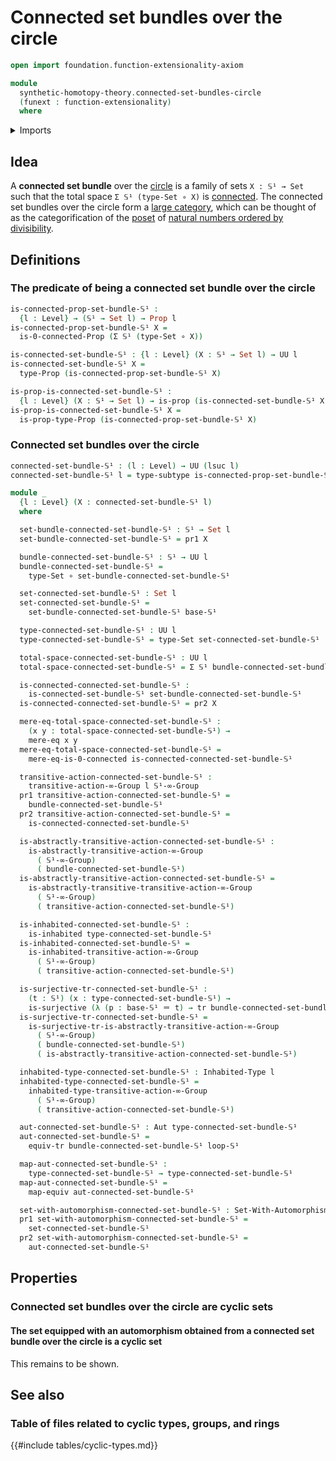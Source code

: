 # Connected set bundles over the circle

```agda
open import foundation.function-extensionality-axiom

module
  synthetic-homotopy-theory.connected-set-bundles-circle
  (funext : function-extensionality)
  where
```

<details><summary>Imports</summary>

```agda
open import foundation.0-connected-types funext
open import foundation.automorphisms funext
open import foundation.dependent-pair-types
open import foundation.equivalences funext
open import foundation.function-types funext
open import foundation.identity-types funext
open import foundation.inhabited-types funext
open import foundation.mere-equality funext
open import foundation.propositions funext
open import foundation.sets funext
open import foundation.subtypes funext
open import foundation.surjective-maps funext
open import foundation.transport-along-identifications
open import foundation.universe-levels

open import higher-group-theory.transitive-higher-group-actions funext

open import structured-types.sets-equipped-with-automorphisms funext

open import synthetic-homotopy-theory.circle funext
```

</details>

## Idea

A **connected set bundle** over the
[circle](synthetic-homotopy-theory.circle.md) is a family of sets `X : 𝕊¹ → Set`
such that the total space `Σ 𝕊¹ (type-Set ∘ X)` is
[connected](foundation.connected-types.md). The connected set bundles over the
circle form a [large category](category-theory.large-categories.md), which can
be thought of as the categorification of the [poset](order-theory.posets.md) of
[natural numbers ordered by divisibility](elementary-number-theory.poset-of-natural-numbers-ordered-by-divisibility.md).

## Definitions

### The predicate of being a connected set bundle over the circle

```agda
is-connected-prop-set-bundle-𝕊¹ :
  {l : Level} → (𝕊¹ → Set l) → Prop l
is-connected-prop-set-bundle-𝕊¹ X =
  is-0-connected-Prop (Σ 𝕊¹ (type-Set ∘ X))

is-connected-set-bundle-𝕊¹ : {l : Level} (X : 𝕊¹ → Set l) → UU l
is-connected-set-bundle-𝕊¹ X =
  type-Prop (is-connected-prop-set-bundle-𝕊¹ X)

is-prop-is-connected-set-bundle-𝕊¹ :
  {l : Level} (X : 𝕊¹ → Set l) → is-prop (is-connected-set-bundle-𝕊¹ X)
is-prop-is-connected-set-bundle-𝕊¹ X =
  is-prop-type-Prop (is-connected-prop-set-bundle-𝕊¹ X)
```

### Connected set bundles over the circle

```agda
connected-set-bundle-𝕊¹ : (l : Level) → UU (lsuc l)
connected-set-bundle-𝕊¹ l = type-subtype is-connected-prop-set-bundle-𝕊¹

module _
  {l : Level} (X : connected-set-bundle-𝕊¹ l)
  where

  set-bundle-connected-set-bundle-𝕊¹ : 𝕊¹ → Set l
  set-bundle-connected-set-bundle-𝕊¹ = pr1 X

  bundle-connected-set-bundle-𝕊¹ : 𝕊¹ → UU l
  bundle-connected-set-bundle-𝕊¹ =
    type-Set ∘ set-bundle-connected-set-bundle-𝕊¹

  set-connected-set-bundle-𝕊¹ : Set l
  set-connected-set-bundle-𝕊¹ =
    set-bundle-connected-set-bundle-𝕊¹ base-𝕊¹

  type-connected-set-bundle-𝕊¹ : UU l
  type-connected-set-bundle-𝕊¹ = type-Set set-connected-set-bundle-𝕊¹

  total-space-connected-set-bundle-𝕊¹ : UU l
  total-space-connected-set-bundle-𝕊¹ = Σ 𝕊¹ bundle-connected-set-bundle-𝕊¹

  is-connected-connected-set-bundle-𝕊¹ :
    is-connected-set-bundle-𝕊¹ set-bundle-connected-set-bundle-𝕊¹
  is-connected-connected-set-bundle-𝕊¹ = pr2 X

  mere-eq-total-space-connected-set-bundle-𝕊¹ :
    (x y : total-space-connected-set-bundle-𝕊¹) →
    mere-eq x y
  mere-eq-total-space-connected-set-bundle-𝕊¹ =
    mere-eq-is-0-connected is-connected-connected-set-bundle-𝕊¹

  transitive-action-connected-set-bundle-𝕊¹ :
    transitive-action-∞-Group l 𝕊¹-∞-Group
  pr1 transitive-action-connected-set-bundle-𝕊¹ =
    bundle-connected-set-bundle-𝕊¹
  pr2 transitive-action-connected-set-bundle-𝕊¹ =
    is-connected-connected-set-bundle-𝕊¹

  is-abstractly-transitive-action-connected-set-bundle-𝕊¹ :
    is-abstractly-transitive-action-∞-Group
      ( 𝕊¹-∞-Group)
      ( bundle-connected-set-bundle-𝕊¹)
  is-abstractly-transitive-action-connected-set-bundle-𝕊¹ =
    is-abstractly-transitive-transitive-action-∞-Group
      ( 𝕊¹-∞-Group)
      ( transitive-action-connected-set-bundle-𝕊¹)

  is-inhabited-connected-set-bundle-𝕊¹ :
    is-inhabited type-connected-set-bundle-𝕊¹
  is-inhabited-connected-set-bundle-𝕊¹ =
    is-inhabited-transitive-action-∞-Group
      ( 𝕊¹-∞-Group)
      ( transitive-action-connected-set-bundle-𝕊¹)

  is-surjective-tr-connected-set-bundle-𝕊¹ :
    (t : 𝕊¹) (x : type-connected-set-bundle-𝕊¹) →
    is-surjective (λ (p : base-𝕊¹ ＝ t) → tr bundle-connected-set-bundle-𝕊¹ p x)
  is-surjective-tr-connected-set-bundle-𝕊¹ =
    is-surjective-tr-is-abstractly-transitive-action-∞-Group
      ( 𝕊¹-∞-Group)
      ( bundle-connected-set-bundle-𝕊¹)
      ( is-abstractly-transitive-action-connected-set-bundle-𝕊¹)

  inhabited-type-connected-set-bundle-𝕊¹ : Inhabited-Type l
  inhabited-type-connected-set-bundle-𝕊¹ =
    inhabited-type-transitive-action-∞-Group
      ( 𝕊¹-∞-Group)
      ( transitive-action-connected-set-bundle-𝕊¹)

  aut-connected-set-bundle-𝕊¹ : Aut type-connected-set-bundle-𝕊¹
  aut-connected-set-bundle-𝕊¹ =
    equiv-tr bundle-connected-set-bundle-𝕊¹ loop-𝕊¹

  map-aut-connected-set-bundle-𝕊¹ :
    type-connected-set-bundle-𝕊¹ → type-connected-set-bundle-𝕊¹
  map-aut-connected-set-bundle-𝕊¹ =
    map-equiv aut-connected-set-bundle-𝕊¹

  set-with-automorphism-connected-set-bundle-𝕊¹ : Set-With-Automorphism l
  pr1 set-with-automorphism-connected-set-bundle-𝕊¹ =
    set-connected-set-bundle-𝕊¹
  pr2 set-with-automorphism-connected-set-bundle-𝕊¹ =
    aut-connected-set-bundle-𝕊¹
```

## Properties

### Connected set bundles over the circle are cyclic sets

#### The set equipped with an automorphism obtained from a connected set bundle over the circle is a cyclic set

This remains to be shown.

## See also

### Table of files related to cyclic types, groups, and rings

{{#include tables/cyclic-types.md}}
